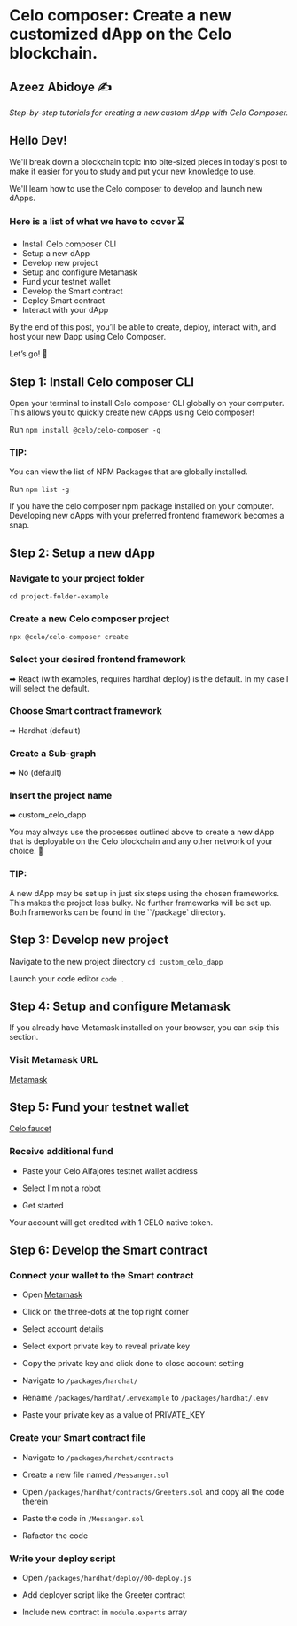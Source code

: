 # Celo composer: Create a new customized dApp on the Celo blockchain.

## Azeez Abidoye ✍

_Step-by-step tutorials for creating a new custom dApp with Celo Composer._

## Hello Dev!

We'll break down a blockchain topic into bite-sized pieces in today's post to make it easier for you to study and put your new knowledge to use.

We'll learn how to use the Celo composer to develop and launch new dApps.

### Here is a list of what we have to cover ⌛

- Install Celo composer CLI
- Setup a new dApp
- Develop new project
- Setup and configure Metamask
- Fund your testnet wallet
- Develop the Smart contract
- Deploy Smart contract
- Interact with your dApp

By the end of this post, you’ll be able to create, deploy, interact with, and host your new Dapp using Celo Composer.

Let’s go! 🚀

## Step 1: Install Celo composer CLI

Open your terminal to install Celo composer CLI globally on your computer. This allows you to quickly create new dApps using Celo composer!

Run `npm install @celo/celo-composer -g`

### TIP:

You can view the list of NPM Packages that are globally installed.

Run `npm list -g`

If you have the celo composer npm package installed on your computer. Developing new dApps with your preferred frontend framework becomes a snap.

## Step 2: Setup a new dApp

### Navigate to your project folder

`cd project-folder-example`

### Create a new Celo composer project

`npx @celo/celo-composer create`

### Select your desired frontend framework

➡ React (with examples, requires hardhat deploy) is the default. In my case I will select the default.

### Choose Smart contract framework

➡ Hardhat (default)

### Create a Sub-graph

➡ No (default)

### Insert the project name

➡ custom_celo_dapp

You may always use the processes outlined above to create a new dApp that is deployable on the Celo blockchain and any other network of your choice. 🎉

### TIP:

A new dApp may be set up in just six steps using the chosen frameworks. This makes the project less bulky. No further frameworks will be set up. Both frameworks can be found in the ``/package` directory.

## Step 3: Develop new project

Navigate to the new project directory
`cd custom_celo_dapp`

Launch your code editor
`code .`

## Step 4: Setup and configure Metamask

If you already have Metamask installed on your browser, you can skip this section.

### Visit Metamask URL

[Metamask](https://metamask.io)

## Step 5: Fund your testnet wallet

[Celo faucet](https://celo.org/developers/wallet)

### Receive additional fund

- Paste your Celo Alfajores testnet wallet address

- Select I'm not a robot

- Get started

Your account will get credited with 1 CELO native token.

## Step 6: Develop the Smart contract

### Connect your wallet to the Smart contract

- Open [Metamask](https://metamask.io)

- Click on the three-dots at the top right corner

- Select account details

- Select export private key to reveal private key

- Copy the private key and click done to close account setting

- Navigate to `/packages/hardhat/`

- Rename `/packages/hardhat/.envexample` to `/packages/hardhat/.env`

- Paste your private key as a value of PRIVATE_KEY

### Create your Smart contract file

- Navigate to `/packages/hardhat/contracts`

- Create a new file named `/Messanger.sol`

- Open `/packages/hardhat/contracts/Greeters.sol` and copy all the code therein

- Paste the code in `/Messanger.sol`

- Rafactor the code

### Write your deploy script

- Open `/packages/hardhat/deploy/00-deploy.js`

- Add deployer script like the Greeter contract

- Include new contract in `module.exports` array
